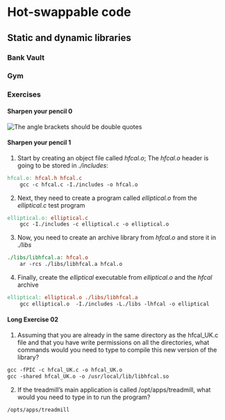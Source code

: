 # Hot-swappable code
## Static and dynamic libraries

### Bank Vault

### Gym

### Exercises

#### Sharpen your pencil 0
![The angle brackets should be double quotes]("htpps://github.com/DaviNakamuraCardoso/c/tree/main/chapter_08/images/ex0.png")

#### Sharpen your pencil 1
1. Start by creating an object file called *hfcal.o*; The *hfcal.o* header is
going to be stored in *./includes*:
```makefile
hfcal.o: hfcal.h hfcal.c
    gcc -c hfcal.c -I./includes -o hfcal.o
```
2. Next, they need to create a program called *elliptical.o* from the *elliptical.c*
test program
```makefile
elliptical.o: elliptical.c
    gcc -I./includes -c elliptical.c -o elliptical.o

```
3. Now, you need to create an archive library from *hfcal.o* and store it in *./libs*
```makefile
./libs/libhfcal.a: hfcal.o
    ar -rcs ./libs/libhfcal.a hfcal.o

```

4. Finally,  create the *elliptical* executable from *elliptical.o* and the *hfcal* archive
```makefile
elliptical: elliptical.o ./libs/libhfcal.a
    gcc elliptical.o  -I./includes -L./libs -lhfcal -o elliptical

```

#### Long Exercise 02
1. Assuming that you are already in the same directory as the hfcal_UK.c file and that you have write permissions on all the directories, what commands would you need to type to compile this new version of the library?

```makefile
gcc -fPIC -c hfcal_UK.c -o hfcal_UK.o
gcc -shared hfcal_UK.o -o /usr/local/lib/libhfcal.so

```
2. If the treadmill’s main application is called /opt/apps/treadmill, what would you need to type in to run the program?
```makefile
/opts/apps/treadmill
```
